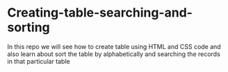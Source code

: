 # Creating-table-searching-and-sorting
In this repo we will see how to create table using HTML and CSS code and also learn about sort the table by alphabetically and searching the records in that particular table

